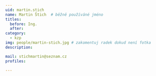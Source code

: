 ```yaml
---
uid: martin.stich
name: Martin Štich 	# běžně používáné jméno
titles:
  before: Ing.
  after:
category:
  - kzp
img: people/martin-stich.jpg # zakomentuj radek dokud není fotka
description: 

mail: stichmartin@seznam.cz
profiles:
 
---
```

